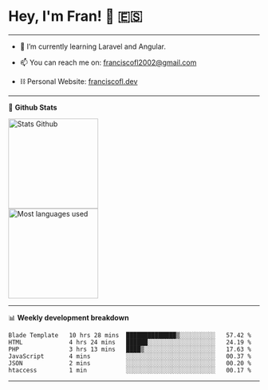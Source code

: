 # Hey, I'm Fran! 👋 :es:

-------

- 🌱 I’m currently learning Laravel and Angular.

- 📫 You can reach me on: franciscofl2002@gmail.com

- ⛓  Personal Website: [franciscofl.dev](https://www.franciscofl.dev/)

-------

📝 **Github Stats**


<div align="left">
  <img height="180em" src="https://github-readme-stats.vercel.app/api?username=franciscofl12&count_private=true&show_icons=true&theme=dracula&bg_color=-45deg,282A36,3D3344" alt="Stats Github"/>
  <br>
  <img height="180em" src="https://github-readme-stats.vercel.app/api/top-langs/?username=franciscofl12&count_private&theme=dracula&bg_color=-45deg,282A36,3D3344&layout=compact&langs_count=6" alt="Most languages used"/>
</div>

-------

📊 **Weekly development breakdown**


<!--START_SECTION:waka-->

```text
Blade Template   10 hrs 28 mins  ██████████████▒░░░░░░░░░░   57.42 %
HTML             4 hrs 24 mins   ██████░░░░░░░░░░░░░░░░░░░   24.19 %
PHP              3 hrs 13 mins   ████▒░░░░░░░░░░░░░░░░░░░░   17.63 %
JavaScript       4 mins          ░░░░░░░░░░░░░░░░░░░░░░░░░   00.37 %
JSON             2 mins          ░░░░░░░░░░░░░░░░░░░░░░░░░   00.20 %
htaccess         1 min           ░░░░░░░░░░░░░░░░░░░░░░░░░   00.17 %
```

<!--END_SECTION:waka-->

-------

